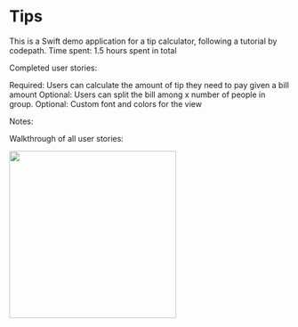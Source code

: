 # Tips
This is a Swift demo application for a tip calculator, following a tutorial by codepath.
Time spent: 1.5 hours spent in total

Completed user stories:

 Required: Users can calculate the amount of tip they need to pay given a bill amount
 Optional: Users can split the bill among x number of people in group. 
 Optional: Custom font and colors for the view
 
Notes:

Walkthrough of all user stories:

<img src="http://imgur.com/5FIjtgw" alt="" width="300">

